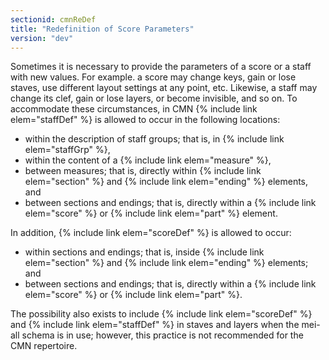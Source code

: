 ```yaml
---
sectionid: cmnReDef
title: "Redefinition of Score Parameters"
version: "dev"
---
```


Sometimes it is necessary to provide the parameters of a score or a staff with new values. For example. a score may change keys, gain or lose staves, use different layout settings at any point, etc. Likewise, a staff may change its clef, gain or lose layers, or become invisible, and so on. To accommodate these circumstances, in CMN {% include link elem="staffDef" %} is allowed to occur in the following locations:

- within the description of staff groups; that is, in {% include link elem="staffGrp" %},
- within the content of a {% include link elem="measure" %},
- between measures; that is, directly within {% include link elem="section" %} and {% include link elem="ending" %} elements, and
- between sections and endings; that is, directly within a {% include link elem="score" %} or {% include link elem="part" %} element.

In addition, {% include link elem="scoreDef" %} is allowed to occur:

- within sections and endings; that is, inside {% include link elem="section" %} and {% include link elem="ending" %} elements; and 
- between sections and endings; that is, directly within a {% include link elem="score" %} or {% include link elem="part" %}.

The possibility also exists to include {% include link elem="scoreDef" %} and {% include link elem="staffDef" %} in staves and layers when the mei-all schema is in use; however, this practice is not recommended for the CMN repertoire.
